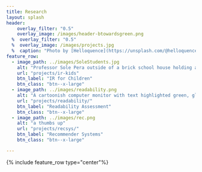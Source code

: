```yaml
---
title: Research
layout: splash
header:
    overlay_filter: "0.5"
    overlay_image: /images/header-btowardsgreen.png
  %  overlay_filter: "0.5"
  %  overlay_image: /images/projects.jpg
  %  caption: "Photo by [Helloquence](https://unsplash.com/@helloquence) on [Unsplash](https://unsplash.com/photos/5fNmWej4tAA)"
feature_row:
  - image_path: ../images/SoleStudents.jpg
    alt: "Professor Sole Pera outside of a brick school house holding a laptop with two adult students standing with her, looking at the laptop"
    url: "projects/ir-kids"
    btn_label: "IR for Children"
    btn_class: "btn--x-large"
  - image_path: ../images/readability.png
    alt: "A cartoonish computer monitor with text highlighted green, glasses in the upper left hand corner"
    url: "projects/readability/"
    btn_label: "Readability Assessment"
    btn_class: "btn--x-large"
  - image_path: ../images/rec.png
    alt: "a thumbs up"
    url: "projects/recsys/"
    btn_label: "Recommender Systems"
    btn_class: "btn--x-large"

---
```


{% include feature_row type="center"%}
